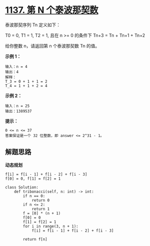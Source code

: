 # [1137. 第 N 个泰波那契数](https://leetcode-cn.com/problems/n-th-tribonacci-number/)

泰波那契序列 Tn 定义如下： 

T0 = 0, T1 = 1, T2 = 1, 且在 n >= 0 的条件下 Tn+3 = Tn + Tn+1 + Tn+2

给你整数 n，请返回第 n 个泰波那契数 Tn 的值。

 

**示例 1：**

```
输入：n = 4
输出：4
解释：
T_3 = 0 + 1 + 1 = 2
T_4 = 1 + 1 + 2 = 4
```

**示例 2：**

```
输入：n = 25
输出：1389537
```

**提示：**

```
0 <= n <= 37
答案保证是一个 32 位整数，即 answer <= 2^31 - 1。
```



## 解题思路

**动态规划**

```
f[i] = f[i - 1] + f[i - 2] + f[i - 3]
f[0] = 0, f[1] = f[2] = 1
```



```
class Solution:
    def tribonacci(self, n: int) -> int:
        if n == 0:
            return 0
        if n <= 2:
            return 1
        f = [0] * (n + 1)
        f[0] = 0
        f[1] = f[2] = 1
        for i in range(3, n + 1):
            f[i] = f[i - 1] + f[i - 2] + f[i - 3]

        return f[n]
```

